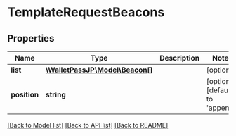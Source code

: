# TemplateRequestBeacons

## Properties
Name | Type | Description | Notes
------------ | ------------- | ------------- | -------------
**list** | [**\WalletPassJP\Model\Beacon[]**](Beacon.md) |  | [optional] 
**position** | **string** |  | [optional] [default to 'append']

[[Back to Model list]](../../README.md#documentation-for-models) [[Back to API list]](../../README.md#documentation-for-api-endpoints) [[Back to README]](../../README.md)


